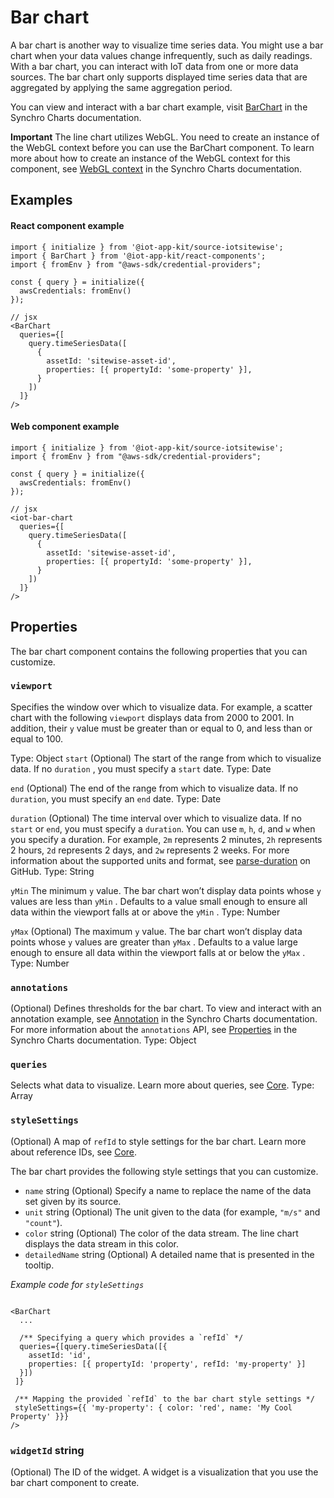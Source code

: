 # Bar chart

A bar chart is another way to visualize time series data. You might use a bar chart when your data values change infrequently, such as daily readings. With a bar chart, you can interact with IoT data from one or more data sources. The bar chart only supports displayed time series data that are aggregated by applying the same aggregation period.

You can view and interact with a bar chart example, visit [BarChart](https://synchrocharts.com/#/Components/BarChart) in the Synchro Charts documentation.  

**Important**
The line chart utilizes WebGL. You need to create an instance of the WebGL context before you can use the BarChart component. To learn more about how to create an instance of the WebGL context for this component, see [WebGL context](https://synchrocharts.com/#/WebGL%20context) in the Synchro Charts documentation.  

## Examples

#### React component example

```
import { initialize } from '@iot-app-kit/source-iotsitewise';
import { BarChart } from '@iot-app-kit/react-components';
import { fromEnv } from "@aws-sdk/credential-providers";

const { query } = initialize({
  awsCredentials: fromEnv()
});

// jsx
<BarChart
  queries={[
    query.timeSeriesData([
      { 
        assetId: 'sitewise-asset-id', 
        properties: [{ propertyId: 'some-property' }],
      }
    ])
  ]}
/>
```

#### Web component example

```
import { initialize } from '@iot-app-kit/source-iotsitewise';
import { fromEnv } from "@aws-sdk/credential-providers";

const { query } = initialize({
  awsCredentials: fromEnv()
});

// jsx
<iot-bar-chart
  queries={[
    query.timeSeriesData([
      { 
        assetId: 'sitewise-asset-id', 
        properties: [{ propertyId: 'some-property' }],
      }
    ])
  ]}
/>
```

## Properties

The bar chart component contains the following properties that you can customize. 

### `viewport` 

Specifies the window over which to visualize data. For example, a scatter chart with the following `viewport` displays data from 2000 to 2001. In addition, their `y` value must be greater than or equal to 0, and less than or equal to 100. 

Type: Object 
`start` 
(Optional) The start of the range from which to visualize data. If no `duration` , you must specify a `start` date.
Type: Date

`end`
(Optional) The end of the range from which to visualize data. If no `duration`, you must specify an `end` date. 
Type: Date

`duration`
(Optional) The time interval over which to visualize data. If no `start` or `end`, you must specify a `duration`. You can use `m`, `h`, `d`, and `w` when you specify a duration. For example,  `2m` represents 2 minutes, `2h` represents 2 hours, `2d` represents 2 days, and `2w` represents 2 weeks. For more information about the supported units and format, see [parse-duration](https://github.com/jkroso/parse-duration) on GitHub.
Type: String

`yMin`
The minimum `y` value. The bar chart won’t display data points whose `y` values are less than `yMin` . Defaults to a value small enough to ensure all data within the viewport falls at or above the  `yMin` . 
Type: Number

`yMax`
(Optional) The maximum `y` value. The bar chart won’t display data points whose `y` values are greater than `yMax` . Defaults to a value large enough to ensure all data within the viewport falls at or below the  `yMax` . 
Type: Number

### `annotations` 

(Optional) Defines thresholds for the bar chart. To view and interact with an annotation example, see [Annotation](https://synchrocharts.com/#/Features/Annotation) in the Synchro Charts documentation. For more information about the `annotations` API, see [Properties](https://synchrocharts.com/#/API/Properties) in the Synchro Charts documentation. 
Type: Object

### `queries`

Selects what data to visualize. Learn more about queries, see [Core](https://github.com/awslabs/iot-app-kit/tree/main/docs/Core.md). 
Type: Array 

### `styleSettings`

(Optional) A map of `refId` to style settings for the bar chart. Learn more about reference IDs, see [Core](https://github.com/awslabs/iot-app-kit/tree/main/docs/Core.md). 

The bar chart provides the following style settings that you can customize. 

* `name` string
    (Optional) Specify a name to replace the name of the data set given by its source.  
* `unit` string
    (Optional) The unit given to the data (for example, `"m/s"` and `"count"`).
* `color` string
    (Optional) The color of the data stream. The line chart displays the data stream in this color. 
* `detailedName` string
    (Optional) A detailed name that is presented in the tooltip. 
    

*Example code for `styleSettings`*

```

<BarChart
  ...

  /** Specifying a query which provides a `refId` */
  queries={[query.timeSeriesData([{ 
    assetId: 'id', 
    properties: [{ propertyId: 'property', refId: 'my-property' }]
  }])
 ]}
 
 /** Mapping the provided `refId` to the bar chart style settings */
 styleSettings={{ 'my-property': { color: 'red', name: 'My Cool Property' }}}
/>

```

### `widgetId`  string

(Optional) The ID of the widget. A widget is a visualization that you use the bar chart component to create.  

